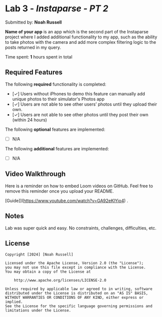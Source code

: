# Lab 3 - *Instaparse - PT 2*

Submitted by: **Noah Russell**

**Name of your app** is an app which is the second part of the Instaparse project where I added additional functionality to my app, such as the ability to take photos with the camera and add more complex filtering logic to the posts returned in my query. 

Time spent: **1** hours spent in total

## Required Features

The following **required** functionality is completed:

- [✓] Users without iPhones to demo this feature can manually add unique photos to their simulator's Photos app
- [✓] Users are not able to see other users’ photos until they upload their own.
- [✓] Users are not able to see other photos until they post their own (within 24 hours)    
 
The following **optional** features are implemented:

- [ ] N/A

The following **additional** features are implemented:

- [ ] N/A

## Video Walkthrough

Here is a reminder on how to embed Loom videos on GitHub. Feel free to remove this reminder once you upload your README. 

[Guide]](https://www.youtube.com/watch?v=GA92eKlYio4) .

## Notes

Lab was super quick and easy. No constraints, challenges, difficulties, etc.

## License

    Copyright [2024] [Noah Russell]

    Licensed under the Apache License, Version 2.0 (the "License");
    you may not use this file except in compliance with the License.
    You may obtain a copy of the License at

        http://www.apache.org/licenses/LICENSE-2.0

    Unless required by applicable law or agreed to in writing, software
    distributed under the License is distributed on an "AS IS" BASIS,
    WITHOUT WARRANTIES OR CONDITIONS OF ANY KIND, either express or implied.
    See the License for the specific language governing permissions and
    limitations under the License.
